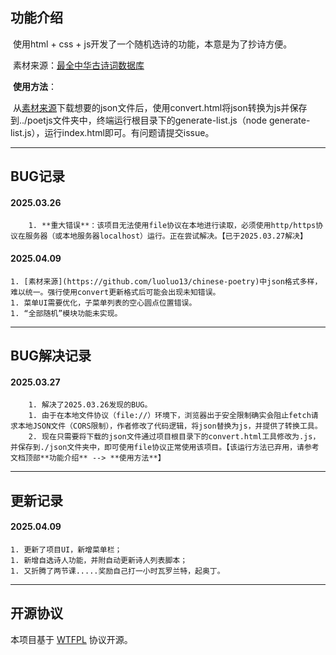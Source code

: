 ## 功能介绍

​	使用html + css + js开发了一个随机选诗的功能，本意是为了抄诗方便。

​	素材来源：[最全中华古诗词数据库](https://github.com/luoluo13/chinese-poetry)

​	**使用方法**：

​		从[素材来源](https://github.com/luoluo13/chinese-poetry)下载想要的json文件后，使用convert.html将json转换为js并保存到../poetjs文件夹中，终端运行根目录下的generate-list.js（node generate-list.js），运行index.html即可。有问题请提交issue。

---

## BUG记录

#### 	2025.03.26

  		1. **重大错误**：该项目无法使用file协议在本地进行读取，必须使用http/https协议在服务器（或本地服务器localhost）运行。正在尝试解决。【已于2025.03.27解决】

#### 2025.04.09

	1. [素材来源](https://github.com/luoluo13/chinese-poetry)中json格式多样，难以统一。强行使用convert更新格式后可能会出现未知错误。
	1. 菜单UI需要优化，子菜单列表的空心圆点位置错误。
	1. “全部随机”模块功能未实现。

---

## BUG解决记录

#### 2025.03.27

		1. 解决了2025.03.26发现的BUG。
		1. 由于在本地文件协议（file://）环境下，浏览器出于安全限制确实会阻止fetch请求本地JSON文件（CORS限制），作者修改了代码逻辑，将json替换为js，并提供了转换工具。
		2. 现在只需要将下载的json文件通过项目根目录下的convert.html工具修改为.js，并保存到./json文件夹中，即可使用file协议正常使用该项目。【该运行方法已弃用，请参考文档顶部**功能介绍** --> **使用方法**】

---

## 更新记录

#### 2025.04.09

	1. 更新了项目UI，新增菜单栏；
	1. 新增自选诗人功能，并附自动更新诗人列表脚本；
	1. 又折腾了两节课.....奖励自己打一小时瓦罗兰特，起奥丁。

---

## 开源协议

本项目基于 [WTFPL](https://en.wikipedia.org/wiki/WTFPL) 协议开源。